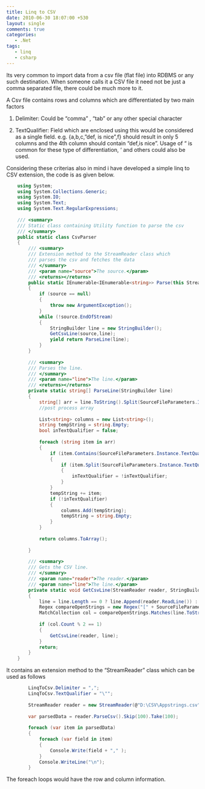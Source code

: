 ```yaml
---
title: Linq to CSV
date: 2010-06-30 18:07:00 +530
layout: single
comments: true
categories: 
   - .Net
tags:
   - linq
   - csharp
---
```

Its very common to import data from a csv file (flat file) into RDBMS or any such destination. When someone calls it a CSV file it need not be just a comma separated file, there could be much more to it.

A Csv file contains rows and columns which are differentiated by two main factors

1. Delimiter: Could be “comma” , “tab” or any other special character

2. TextQualifier: Field which are enclosed using this would be considered as a single field. e.g. {a,b,c,”def, is nice”,f} should result in only 5 columns and the 4th column should contain “def,is nice”. Usage of “ is common for these type of differentiation, ‘ and others could also be used.

Considering these criterias also in mind i have developed a simple linq to CSV extension, the code is as given below.

```csharp
    using System;
    using System.Collections.Generic;
    using System.IO;
    using System.Text;
    using System.Text.RegularExpressions;
 
    /// <summary>
    /// Static class containing Utility function to parse the csv
    /// </summary>
    public static class CsvParser
    {
        /// <summary>
        /// Extension method to the StreamReader class which
        /// parses the csv and fetches the data
        /// </summary>
        /// <param name="source">The source.</param>
        /// <returns></returns>
        public static IEnumerable<IEnumerable<string>> Parse(this StreamReader source)
        {
            if (source == null)
            {
                throw new ArgumentException();
            }
            while (!source.EndOfStream)
            {
                StringBuilder line = new StringBuilder();
                GetCsvLine(source,line);
                yield return ParseLine(line);  
            }
        }
        
        /// <summary>
        /// Parses the line.
        /// </summary>
        /// <param name="line">The line.</param>
        /// <returns></returns>
        private static string[] ParseLine(StringBuilder line)
        {
            string[] arr = line.ToString().Split(SourceFileParameters.Instance.FieldSeparator.ToCharArray());
            //post process array
 
            List<string> columns = new List<string>();
            string tempString = string.Empty;
            bool inTextQualifier = false;
 
            foreach (string item in arr)
            {
                if (item.Contains(SourceFileParameters.Instance.TextQualifier))
                {
                    if (item.Split(SourceFileParameters.Instance.TextQualifier.ToCharArray()).Length % 2 == 0)
                    {
                        inTextQualifier = !inTextQualifier;
                    }
                }
                tempString += item;
                if (!inTextQualifier)
                {
                    columns.Add(tempString);
                    tempString = string.Empty;
                }
            }
 
            return columns.ToArray();
 
        }
 
        /// <summary>
        /// Gets the CSV line.
        /// </summary>
        /// <param name="reader">The reader.</param>
        /// <param name="line">The line.</param>
        private static void GetCsvLine(StreamReader reader, StringBuilder line)
        {
            line = line.Length == 0 ? line.Append(reader.ReadLine()) : line.Append("\n" + reader.ReadLine());
            Regex compareOpenStrings = new Regex("[" + SourceFileParameters.Instance.TextQualifier + "]");
            MatchCollection col = compareOpenStrings.Matches(line.ToString());
 
            if (col.Count % 2 == 1)
            {
                GetCsvLine(reader, line);
            }
            return;
        }
    }
```
It contains an extension method to the “StreamReader” class which can be used as follows

```csharp
        LinqToCsv.Delimiter = ",";
        LinqToCsv.TextQualifier = "\"";
            
        StreamReader reader = new StreamReader(@"D:\CSV\Appstrings.csv",Encoding.Default);
            
        var parsedData = reader.ParseCsv().Skip(100).Take(100);
 
        foreach (var item in parsedData)
        {
            foreach (var field in item)
            {
                Console.Write(field + "," );
            }
            Console.WriteLine("\n");
        }
```

The foreach loops would have the row and column information.